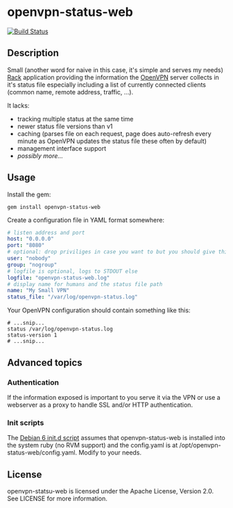 # openvpn-status-web

[![Build Status](https://travis-ci.org/cmur2/openvpn-status-web.png)](https://travis-ci.org/cmur2/openvpn-status-web)

## Description

Small (another word for naive in this case, it's simple and serves my needs) [Rack](http://rack.github.com/) application providing the information the [OpenVPN](http://openvpn.net/index.php/open-source.html) server collects in it's status file especially including a list of currently connected clients (common name, remote address, traffic, ...).

It lacks:

* tracking multiple status at the same time
* newer status file versions than v1
* caching (parses file on each request, page does auto-refresh every minute as OpenVPN updates the status file these often by default)
* management interface support
* *possibly more...*

## Usage

Install the gem:

	gem install openvpn-status-web

Create a configuration file in YAML format somewhere:

```yaml
# listen address and port
host: "0.0.0.0"
port: "8080"
# optional: drop priviliges in case you want to but you should give this user at least read access on the log files
user: "nobody"
group: "nogroup"
# logfile is optional, logs to STDOUT else
logfile: "openvpn-status-web.log"
# display name for humans and the status file path
name: "My Small VPN"
status_file: "/var/log/openvpn-status.log"
```

Your OpenVPN configuration should contain something like this:

```
# ...snip...
status /var/log/openvpn-status.log
status-version 1
# ...snip...
```

## Advanced topics

### Authentication

If the information exposed is important to you serve it via the VPN or use a webserver as a proxy to handle SSL and/or HTTP authentication.

### Init scripts

The [Debian 6 init.d script](init.d/debian-6-openvpn-status-web) assumes that openvpn-status-web is installed into the system ruby (no RVM support) and the config.yaml is at /opt/openvpn-status-web/config.yaml. Modify to your needs.

## License

openvpn-statsu-web is licensed under the Apache License, Version 2.0. See LICENSE for more information.
